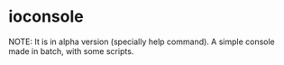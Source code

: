 ioconsole
=========
NOTE: It is in alpha version (specially help command).
A simple console made in batch, with some scripts.
